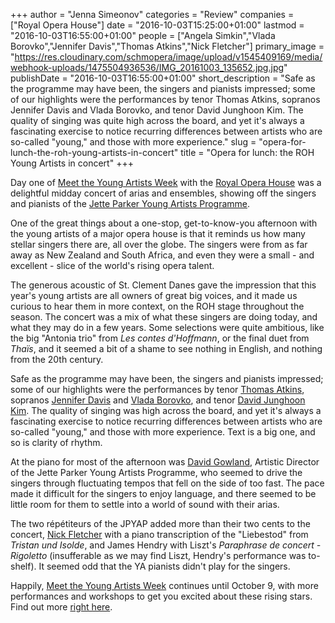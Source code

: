 +++
author = "Jenna Simeonov"
categories = "Review"
companies = ["Royal Opera House"]
date = "2016-10-03T15:25:00+01:00"
lastmod = "2016-10-03T16:55:00+01:00"
people = ["Angela Simkin","Vlada Borovko","Jennifer Davis","Thomas Atkins","Nick Fletcher"]
primary_image = "https://res.cloudinary.com/schmopera/image/upload/v1545409169/media/webhook-uploads/1475504936536/IMG_20161003_135652.jpg.jpg"
publishDate = "2016-10-03T16:55:00+01:00"
short_description = "Safe as the programme may have been, the singers and pianists impressed; some of our highlights were the performances by tenor Thomas Atkins, sopranos Jennifer Davis and Vlada Borovko, and tenor David Junghoon Kim. The quality of singing was quite high across the board, and yet it&#039;s always a fascinating exercise to notice recurring differences between artists who are so-called &quot;young,&quot; and those with more experience."
slug = "opera-for-lunch-the-roh-young-artists-in-concert"
title = "Opera for lunch: the ROH Young Artists in concert"
+++

Day one of [Meet the Young Artists Week](http://www.roh.org.uk/about/jette-parker-young-artists-programme/events/meet-the-young-artists-week) with the [Royal Opera House](/scene/companies/royal-opera-house/) was a delightful midday concert of arias and ensembles, showing off the singers and pianists of the [Jette Parker Young Artists Programme](http://www.roh.org.uk/about/jette-parker-young-artists-programme).

One of the great things about a one-stop, get-to-know-you afternoon with the young artists of a major opera house is that it reminds us how many stellar singers there are, all over the globe. The singers were from as far away as New Zealand and South Africa, and even they were a small - and excellent - slice of the world's rising opera talent.

The generous acoustic of St. Clement Danes gave the impression that this year's young artists are all owners of great big voices, and it made us curious to hear them in more context, on the ROH stage throughout the season. The concert was a mix of what these singers are doing today, and what they may do in a few years. Some selections were quite ambitious, like the big "Antonia trio" from *Les contes d'Hoffmann*, or the final duet from *Thaïs*, and it seemed a bit of a shame to see nothing in English, and nothing from the 20th century.

Safe as the programme may have been, the singers and pianists impressed; some of our highlights were the performances by tenor [Thomas Atkins](/scene/people/thomas-atkins/), sopranos [Jennifer Davis](/scene/people/jennifer-davis/) and [Vlada Borovko](/scene/people/vlada-borovko/), and tenor [David Junghoon Kim](http://www.roh.org.uk/people/david-junghoon-kim). The quality of singing was high across the board, and yet it's always a fascinating exercise to notice recurring differences between artists who are so-called "young," and those with more experience. Text is a big one, and so is clarity of rhythm.

At the piano for most of the afternoon was [David Gowland](http://www.roh.org.uk/people/david-gowland), Artistic Director of the Jette Parker Young Artists Programme, who seemed to drive the singers through fluctuating tempos that fell on the side of too fast. The pace made it difficult for the singers to enjoy language, and there seemed to be little room for them to settle into a world of sound with their arias. 

The two répétiteurs of the JPYAP added more than their two cents to the concert, [Nick Fletcher](/nick-fletcher-reps-at-the-roh/) with a piano transcription of the "Liebestod" from *Tristan und Isolde*, and James Hendry with Liszt's *Paraphrase de concert - Rigoletto* (insufferable as we may find Liszt, Hendry's performance was to-shelf). It seemed odd that the YA pianists didn't play for the singers.

Happily, [Meet the Young Artists Week](http://www.roh.org.uk/about/jette-parker-young-artists-programme/events/meet-the-young-artists-week) continues until October 9, with more performances and workshops to get you excited about these rising stars. Find out more [right here](http://www.roh.org.uk/productions/meet-the-young-artists-week-juke-box-by-jette-parker-young-artists).
